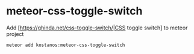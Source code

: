 # meteor-css-toggle-switch
Add [https://ghinda.net/css-toggle-switch/|CSS toggle switch] to meteor project

```
meteor add kostanos:meteor-css-toggle-switch
```
